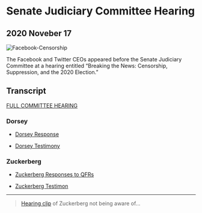 # Senate Judiciary Committee Hearing

## 2020 Noveber 17 

![Facebook-Censorship](https://i2.wp.com/www.opindia.com/wp-content/uploads/2020/08/facebook-censorship.jpg?resize=696%2C464&ssl=1)

The Facebook and Twitter CEOs appeared before the Senate Judiciary Committee at a hearing entitled “Breaking the News: Censorship, Suppression, and the 2020 Election.”

## Transcript

[FULL COMMITTEE HEARING](https://www.judiciary.senate.gov/meetings/breaking-the-news-censorship-suppression-and-the-2020-election)


### Dorsey 
- [Dorsey Response]("Information/Testimony/Dorsey_Response_QFRs.pdf")

- [Dorsey Testimony]("Information/Testimony/Dorsey_Testimony.pdf")

### Zuckerberg
- [Zuckerberg Responses to QFRs]("Information/Testimony/Zuckerberg_Responses_to_QFRs.pdf")

- [Zuckerberg Testimon](Information/Testimony/Zuckerberg_Testimony.pdf)

---

> [Hearing clip](https://www.youtube.com/watch?v=o1MZOtKYnfM]) of Zuckerberg not being aware of...

